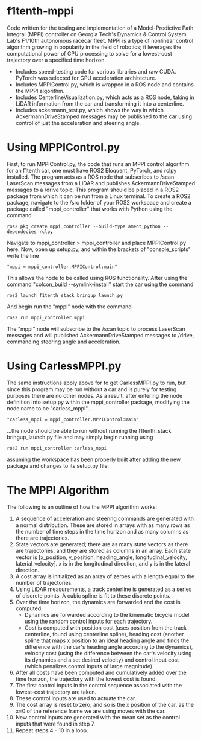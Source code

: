 # f1tenth-mppi
Code written for the testing and implementation of a Model-Predictive Path Integral (MPPI) controller on Georgia Tech's Dynamics & Control System Lab's F1/10th autonomous racecar fleet. MPPI is a type of nonlinear control algorithm growing in popularity in the field of robotics; it leverages the computational power of GPU processing to solve for a lowest-cost trajectory over a specified time horizon.
- Includes speed-testing code for various libraries and raw CUDA. PyTorch was selected for GPU acceleration architecture.
- Includes MPPIControl.py, which is wrapped in a ROS node and contains the MPPI algorithm.
- Includes CenterlineVisualization.py, which acts as a ROS node, taking in LiDAR information from the car and transforming it into a centerline.
- Includes ackermann_test.py, which shows the way in which AckermannDriveStamped messages may be published to the car using control of just the acceleration and steering angle.

# Using MPPIControl.py

First, to run MPPIControl.py, the code that runs an MPPI control algorithm for an f1tenth car, one must have ROS2 Eloquent, PyTorch, and rclpy installed. The program acts as a ROS node that subscribes to /scan LaserScan messages from a LiDAR and publishes AckermannDriveStamped messages to a /drive topic. 
This program should be placed in a ROS2 package from which it can be run from a Linux terminal. To create a ROS2 package, navigate to the /src folder of your ROS2 workspace and create a package called "mppi_controller" that works with Python using the command

```
ros2 pkg create mppi_controller --build-type ament_python --dependecies rclpy
```
Navigate to mppi_controller > mppi_controller and place MPPIControl.py here. 
Now, open up setup.py, and within the brackets of "console_scripts" write the line 
```
"mppi = mppi_controller.MPPIControl:main"
```
This allows the node to be called using ROS functionality. After using the command "colcon_build --symlink-install" start the car using the command 
```
ros2 launch f1tenth_stack bringup_launch.py
```
And begin run the "mppi" node with the command
```
ros2 run mppi_controller mppi
```
The "mppi" node will subscribe to the /scan topic to process LaserScan messages and will published AckermannDriveStamped messages to /drive, commanding steering angle and acceleration.

# Using CarlessMPPI.py
The same instructions apply above for to get CarlessMPPI.py to run, but since this program may be run without a car and is purely for testing purposes there are no other nodes. As a result, after entering the node definition into setup.py within the mppi_controller package, modifying the node name to be "carless_mppi"...
```
"carless_mppi = mppi_controller.MPPIControl:main"
```
...the node should be able to run without running the f1tenth_stack bringup_launch.py file and may simply begin running using 
```
ros2 run mppi_controller carless_mppi
```
assuming the workspace has been properly built after adding the new package and changes to its setup.py file.

# The MPPI Algorithm

The following is an outline of how the MPPI algorithm works:
1. A sequence of acceleration and steering commands are generated with a normal distribution. These are stored in arrays with as many rows as the number of time steps in the time horizon and as many columns as there are trajectories.
2. State vectors are generated; there are as many state vectors as there are trajectories, and they are stored as columns in an array. Each state vector is [x_position, y_position, heading_angle, longitudinal_velocity, laterial_velocity]. x is in the longitudinal direction, and y is in the lateral direction.
3. A cost array is initialized as an array of zeroes with a length equal to the number of trajectories.
4. Using LiDAR measurements, a track centerline is generated as a series of discrete points. A cubic spline is fit to these discrete points.
5. Over the time horizon, the dynamics are forwarded and the cost is computed.
   - Dynamics are forwarded according to the kinematic bicycle model using the random control inputs for each trajectory.
   - Cost is computed with position cost (uses position from the track centerline, found using centerline spline), heading cost (another spline that maps x position to an ideal heading angle and finds the difference with the car's heading angle according to the dynamics), velocity cost (using the difference between the car's velocity using its dynamics and a set desired velocity) and control input cost (which penalizes control inputs of large magnitude). 
6. After all costs have been computed and cumulatively added over the time horizon, the trajectory with the lowest cost is found.
7. The first control inputs in the control sequence associated with the lowest-cost trajectory are taken.
8. These control inputs are used to actuate the car.
9. The cost array is reset to zero, and so is the x position of the car, as the x=0 of the reference frame we are using moves with the car.
10. New control inputs are generated with the mean set as the control inputs that were found in step 7.
11. Repeat steps 4 - 10 in a loop.
